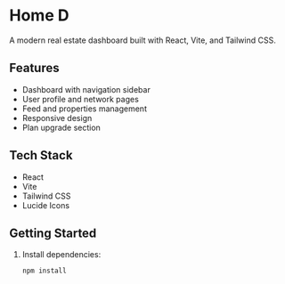 # Home D

A modern real estate dashboard built with React, Vite, and Tailwind CSS.

## Features

- Dashboard with navigation sidebar
- User profile and network pages
- Feed and properties management
- Responsive design
- Plan upgrade section

## Tech Stack

- React
- Vite
- Tailwind CSS
- Lucide Icons

## Getting Started

1. Install dependencies:
   ```bash
   npm install